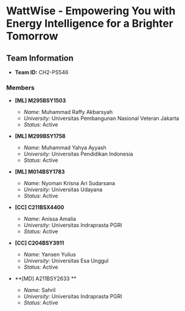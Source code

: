 # WattWise - Empowering You with Energy Intelligence for a Brighter Tomorrow

## Team Information
- **Team ID:** CH2-PS546

### Members
- **[ML] M295BSY1503**
  - *Name:* Muhammad Raffy Akbarsyah
  - *University:* Universitas Pembangunan Nasional Veteran Jakarta
  - *Status:* Active

- **[ML] M299BSY1758**
  - *Name:* Muhammad Yahya Ayyash
  - *University:* Universitas Pendidikan Indonesia
  - *Status:* Active

- **[ML] M014BSY1783**
  - *Name:* Nyoman Krisna Ari Sudarsana
  - *University:* Universitas Udayana
  - *Status:* Active

- **[CC] C211BSX4400**
  - *Name:* Anissa Amalia
  - *University:* Universitas Indraprasta PGRI
  - *Status:* Active

- **[CC] C204BSY3911**
  - *Name:* Yansen Yulius
  - *University:* Universitas Esa Unggul
  - *Status:* Active
 
- **[MD] A211BSY2633 **
  - *Name:* Sahril 
  - *University:* Universitas Indraprasta PGRI
  - *Status:* Active

